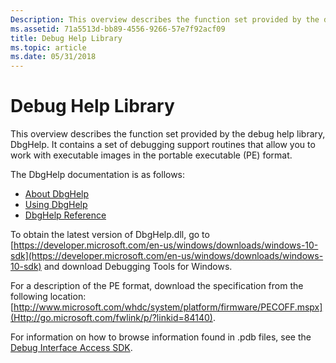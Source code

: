 ```yaml
---
Description: This overview describes the function set provided by the debug help library, DbgHelp. It contains a set of debugging support routines that allow you to work with executable images in the portable executable (PE) format.
ms.assetid: 71a5513d-bb89-4556-9266-57e7f92acf09
title: Debug Help Library
ms.topic: article
ms.date: 05/31/2018
---
```


# Debug Help Library

This overview describes the function set provided by the debug help library, DbgHelp. It contains a set of debugging support routines that allow you to work with executable images in the portable executable (PE) format.

The DbgHelp documentation is as follows:

- [About DbgHelp](about-dbghelp.md)
- [Using DbgHelp](using-dbghelp.md)
- [DbgHelp Reference](dbghelp-reference.md)

To obtain the latest version of DbgHelp.dll, go to [https://developer.microsoft.com/en-us/windows/downloads/windows-10-sdk](https://developer.microsoft.com/en-us/windows/downloads/windows-10-sdk) and download Debugging Tools for Windows.

For a description of the PE format, download the specification from the following location: [http://www.microsoft.com/whdc/system/platform/firmware/PECOFF.mspx](Http://go.microsoft.com/fwlink/p/?linkid=84140).

For information on how to browse information found in .pdb files, see the [Debug Interface Access SDK](Http://go.microsoft.com/fwlink/p/?linkid=83974).